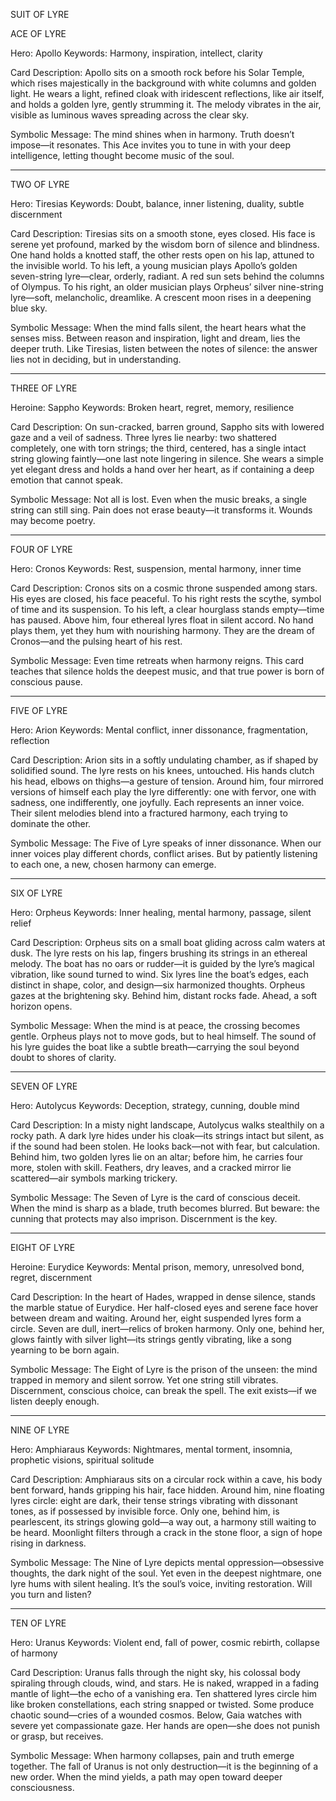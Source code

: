 SUIT OF LYRE

ACE OF LYRE

Hero: Apollo
Keywords: Harmony, inspiration, intellect, clarity

Card Description:
Apollo sits on a smooth rock before his Solar Temple, which rises majestically in the background with white columns and golden light.
He wears a light, refined cloak with iridescent reflections, like air itself, and holds a golden lyre, gently strumming it.
The melody vibrates in the air, visible as luminous waves spreading across the clear sky.

Symbolic Message:
The mind shines when in harmony.
Truth doesn’t impose—it resonates.
This Ace invites you to tune in with your deep intelligence, letting thought become music of the soul.


---

TWO OF LYRE

Hero: Tiresias
Keywords: Doubt, balance, inner listening, duality, subtle discernment

Card Description:
Tiresias sits on a smooth stone, eyes closed. His face is serene yet profound, marked by the wisdom born of silence and blindness. One hand holds a knotted staff, the other rests open on his lap, attuned to the invisible world.
To his left, a young musician plays Apollo’s golden seven-string lyre—clear, orderly, radiant. A red sun sets behind the columns of Olympus.
To his right, an older musician plays Orpheus’ silver nine-string lyre—soft, melancholic, dreamlike. A crescent moon rises in a deepening blue sky.

Symbolic Message:
When the mind falls silent, the heart hears what the senses miss.
Between reason and inspiration, light and dream, lies the deeper truth.
Like Tiresias, listen between the notes of silence: the answer lies not in deciding, but in understanding.


---

THREE OF LYRE

Heroine: Sappho
Keywords: Broken heart, regret, memory, resilience

Card Description:
On sun-cracked, barren ground, Sappho sits with lowered gaze and a veil of sadness. Three lyres lie nearby: two shattered completely, one with torn strings; the third, centered, has a single intact string glowing faintly—one last note lingering in silence.
She wears a simple yet elegant dress and holds a hand over her heart, as if containing a deep emotion that cannot speak.

Symbolic Message:
Not all is lost. Even when the music breaks, a single string can still sing.
Pain does not erase beauty—it transforms it.
Wounds may become poetry.


---

FOUR OF LYRE

Hero: Cronos
Keywords: Rest, suspension, mental harmony, inner time

Card Description:
Cronos sits on a cosmic throne suspended among stars. His eyes are closed, his face peaceful.
To his right rests the scythe, symbol of time and its suspension.
To his left, a clear hourglass stands empty—time has paused.
Above him, four ethereal lyres float in silent accord. No hand plays them, yet they hum with nourishing harmony.
They are the dream of Cronos—and the pulsing heart of his rest.

Symbolic Message:
Even time retreats when harmony reigns.
This card teaches that silence holds the deepest music, and that true power is born of conscious pause.


---

FIVE OF LYRE

Hero: Arion
Keywords: Mental conflict, inner dissonance, fragmentation, reflection

Card Description:
Arion sits in a softly undulating chamber, as if shaped by solidified sound.
The lyre rests on his knees, untouched. His hands clutch his head, elbows on thighs—a gesture of tension.
Around him, four mirrored versions of himself each play the lyre differently: one with fervor, one with sadness, one indifferently, one joyfully.
Each represents an inner voice.
Their silent melodies blend into a fractured harmony, each trying to dominate the other.

Symbolic Message:
The Five of Lyre speaks of inner dissonance.
When our inner voices play different chords, conflict arises.
But by patiently listening to each one, a new, chosen harmony can emerge.


---

SIX OF LYRE

Hero: Orpheus
Keywords: Inner healing, mental harmony, passage, silent relief

Card Description:
Orpheus sits on a small boat gliding across calm waters at dusk.
The lyre rests on his lap, fingers brushing its strings in an ethereal melody.
The boat has no oars or rudder—it is guided by the lyre’s magical vibration, like sound turned to wind.
Six lyres line the boat’s edges, each distinct in shape, color, and design—six harmonized thoughts.
Orpheus gazes at the brightening sky. Behind him, distant rocks fade. Ahead, a soft horizon opens.

Symbolic Message:
When the mind is at peace, the crossing becomes gentle.
Orpheus plays not to move gods, but to heal himself.
The sound of his lyre guides the boat like a subtle breath—carrying the soul beyond doubt to shores of clarity.


---

SEVEN OF LYRE

Hero: Autolycus
Keywords: Deception, strategy, cunning, double mind

Card Description:
In a misty night landscape, Autolycus walks stealthily on a rocky path.
A dark lyre hides under his cloak—its strings intact but silent, as if the sound had been stolen.
He looks back—not with fear, but calculation.
Behind him, two golden lyres lie on an altar; before him, he carries four more, stolen with skill.
Feathers, dry leaves, and a cracked mirror lie scattered—air symbols marking trickery.

Symbolic Message:
The Seven of Lyre is the card of conscious deceit.
When the mind is sharp as a blade, truth becomes blurred.
But beware: the cunning that protects may also imprison. Discernment is the key.


---

EIGHT OF LYRE

Heroine: Eurydice
Keywords: Mental prison, memory, unresolved bond, regret, discernment

Card Description:
In the heart of Hades, wrapped in dense silence, stands the marble statue of Eurydice.
Her half-closed eyes and serene face hover between dream and waiting.
Around her, eight suspended lyres form a circle. Seven are dull, inert—relics of broken harmony.
Only one, behind her, glows faintly with silver light—its strings gently vibrating, like a song yearning to be born again.

Symbolic Message:
The Eight of Lyre is the prison of the unseen: the mind trapped in memory and silent sorrow.
Yet one string still vibrates.
Discernment, conscious choice, can break the spell.
The exit exists—if we listen deeply enough.


---

NINE OF LYRE

Hero: Amphiaraus
Keywords: Nightmares, mental torment, insomnia, prophetic visions, spiritual solitude

Card Description:
Amphiaraus sits on a circular rock within a cave, his body bent forward, hands gripping his hair, face hidden.
Around him, nine floating lyres circle: eight are dark, their tense strings vibrating with dissonant tones, as if possessed by invisible force.
Only one, behind him, is pearlescent, its strings glowing gold—a way out, a harmony still waiting to be heard.
Moonlight filters through a crack in the stone floor, a sign of hope rising in darkness.

Symbolic Message:
The Nine of Lyre depicts mental oppression—obsessive thoughts, the dark night of the soul.
Yet even in the deepest nightmare, one lyre hums with silent healing.
It’s the soul’s voice, inviting restoration.
Will you turn and listen?


---

TEN OF LYRE

Hero: Uranus
Keywords: Violent end, fall of power, cosmic rebirth, collapse of harmony

Card Description:
Uranus falls through the night sky, his colossal body spiraling through clouds, wind, and stars.
He is naked, wrapped in a fading mantle of light—the echo of a vanishing era.
Ten shattered lyres circle him like broken constellations, each string snapped or twisted.
Some produce chaotic sound—cries of a wounded cosmos.
Below, Gaia watches with severe yet compassionate gaze. Her hands are open—she does not punish or grasp, but receives.

Symbolic Message:
When harmony collapses, pain and truth emerge together.
The fall of Uranus is not only destruction—it is the beginning of a new order.
When the mind yields, a path may open toward deeper consciousness.
